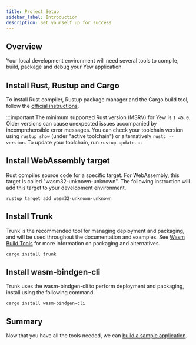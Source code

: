 ```yaml
---
title: Project Setup
sidebar_label: Introduction
description: Set yourself up for success
---
```


## Overview

Your local development environment will need several tools to compile, build, package and debug your Yew application.


## Install Rust, Rustup and Cargo

To install Rust compiler, Rustup package manager and the Cargo build tool, follow the [official instructions](https://www.rust-lang.org/tools/install).

:::important
The minimum supported Rust version (MSRV) for Yew is `1.45.0`. Older versions can cause unexpected issues accompanied by incomprehensible error messages.
You can check your toolchain version using `rustup show` (under "active toolchain") or alternatively `rustc --version`. To update your toolchain, run `rustup update`.
:::

## Install WebAssembly target

Rust compiles source code for a specific target.  For WebAssembly, this target is called "wasm32-unknown-unknown".  The following instruction will add this target to your development environment.

`rustup target add wasm32-unknown-unknown`

## Install Trunk

Trunk is the recommended tool for managing deployment and packaging, and will be used throughout the documentation and examples.
See [Wasm Build Tools](./more/wasm-build-tools.md) for more information on packaging and alternatives.

`cargo install trunk`

## Install wasm-bindgen-cli

Trunk uses the wasm-bindgen-cli to perform deployment and packaging, install using the following command.

`cargo install wasm-bindgen-cli`


## Summary

Now that you have all the tools needed, we can [build a sample application](./build-a-sample-app.md).